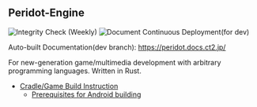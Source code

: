 Peridot-Engine	
---	

![Integrity Check (Weekly)](https://github.com/Pctg-x8/peridot/workflows/Integrity%20Check%20(Weekly)/badge.svg)
![Document Continuous Deployment(for dev)](https://github.com/Pctg-x8/peridot/workflows/Document%20Continuous%20Deployment(for%20dev)/badge.svg)

Auto-built Documentation(dev branch): https://peridot.docs.ct2.jp/

For new-generation game/multimedia development with arbitrary programming languages. Written in Rust.

* [Cradle/Game Build Instruction](./build.md)
  * [Prerequisites for Android building](./cradle/android/build.md)
